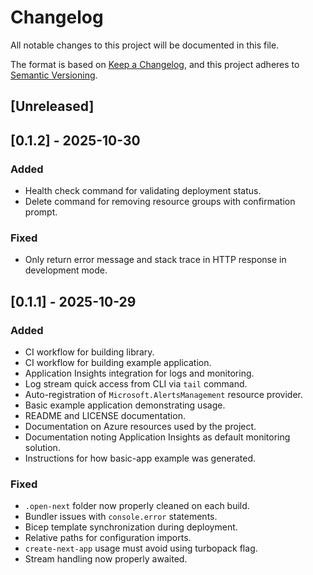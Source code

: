 # Changelog

All notable changes to this project will be documented in this file.

The format is based on [Keep a Changelog](https://keepachangelog.com/en/1.1.0/),
and this project adheres to [Semantic Versioning](https://semver.org/spec/v2.0.0.html).

## [Unreleased]

## [0.1.2] - 2025-10-30

### Added

- Health check command for validating deployment status.
- Delete command for removing resource groups with confirmation prompt.

### Fixed

- Only return error message and stack trace in HTTP response in development mode.

## [0.1.1] - 2025-10-29

### Added

- CI workflow for building library.
- CI workflow for building example application.
- Application Insights integration for logs and monitoring.
- Log stream quick access from CLI via `tail` command.
- Auto-registration of `Microsoft.AlertsManagement` resource provider.
- Basic example application demonstrating usage.
- README and LICENSE documentation.
- Documentation on Azure resources used by the project.
- Documentation noting Application Insights as default monitoring solution.
- Instructions for how basic-app example was generated.

### Fixed

- `.open-next` folder now properly cleaned on each build.
- Bundler issues with `console.error` statements.
- Bicep template synchronization during deployment.
- Relative paths for configuration imports.
- `create-next-app` usage must avoid using turbopack flag.
- Stream handling now properly awaited.
